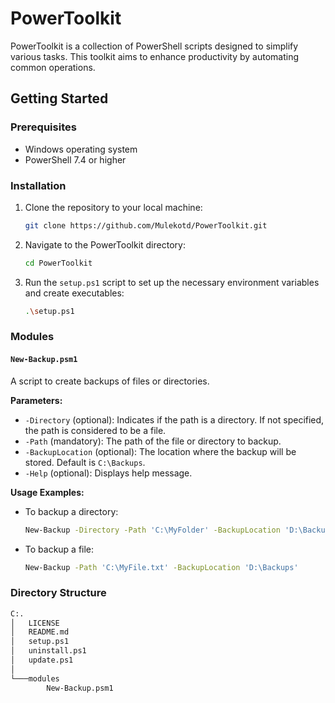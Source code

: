 # PowerToolkit

PowerToolkit is a collection of PowerShell scripts designed to simplify various tasks. This toolkit aims to enhance productivity by automating common operations.

## Getting Started

### Prerequisites

- Windows operating system
- PowerShell 7.4 or higher

### Installation

1. Clone the repository to your local machine:

    ```sh
    git clone https://github.com/Mulekotd/PowerToolkit.git
    ```

2. Navigate to the PowerToolkit directory:

    ```sh
    cd PowerToolkit
    ```

3. Run the `setup.ps1` script to set up the necessary environment variables and create executables:

    ```sh
    .\setup.ps1
    ```

### Modules

#### `New-Backup.psm1`

A script to create backups of files or directories.

**Parameters:**

- `-Directory` (optional): Indicates if the path is a directory. If not specified, the path is considered to be a file.
- `-Path` (mandatory): The path of the file or directory to backup.
- `-BackupLocation` (optional): The location where the backup will be stored. Default is `C:\Backups`.
- `-Help` (optional): Displays help message.

**Usage Examples:**

- To backup a directory:

    ```sh
    New-Backup -Directory -Path 'C:\MyFolder' -BackupLocation 'D:\Backups'
    ```

- To backup a file:

    ```sh
    New-Backup -Path 'C:\MyFile.txt' -BackupLocation 'D:\Backups'
    ```

### Directory Structure

```sh
C:.
│   LICENSE
│   README.md
│   setup.ps1
│   uninstall.ps1
│   update.ps1
│
└───modules
        New-Backup.psm1
```

